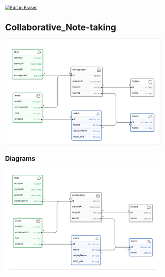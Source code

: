 <p><a target="_blank" href="https://app.eraser.io/workspace/OxmVappMO5RE8EK8NbJH" id="edit-in-eraser-github-link"><img alt="Edit in Eraser" src="https://firebasestorage.googleapis.com/v0/b/second-petal-295822.appspot.com/o/images%2Fgithub%2FOpen%20in%20Eraser.svg?alt=media&amp;token=968381c8-a7e7-472a-8ed6-4a6626da5501"></a></p>

# Collaborative_Note-taking
![Figure 1](/.eraser/OxmVappMO5RE8EK8NbJH___Ryxa1T7S33Xr58yLcTA4rYFgR9v1___---figure---ptFDXMkcUKy7zfnDrkHWX---figure---8VfT9VLF8sRO5RvGSzzwsw.png "Figure 1")




<!-- eraser-additional-content -->
## Diagrams
<!-- eraser-additional-files -->
<a href="/README-entity-relationship-1.eraserdiagram" data-element-id="wkP8JMEfA8-ChM17zF-rk"><img src="/.eraser/OxmVappMO5RE8EK8NbJH___Ryxa1T7S33Xr58yLcTA4rYFgR9v1___---diagram----19ab055a129fc094491a5695c63657a0.png" alt="" data-element-id="wkP8JMEfA8-ChM17zF-rk" /></a>
<!-- end-eraser-additional-files -->
<!-- end-eraser-additional-content -->
<!--- Eraser file: https://app.eraser.io/workspace/OxmVappMO5RE8EK8NbJH --->